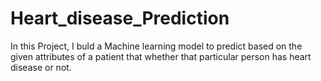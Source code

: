 # Heart_disease_Prediction
In this Project, I buld a Machine learning model to predict based on the given attributes of a patient that whether that particular person has heart disease or not.
